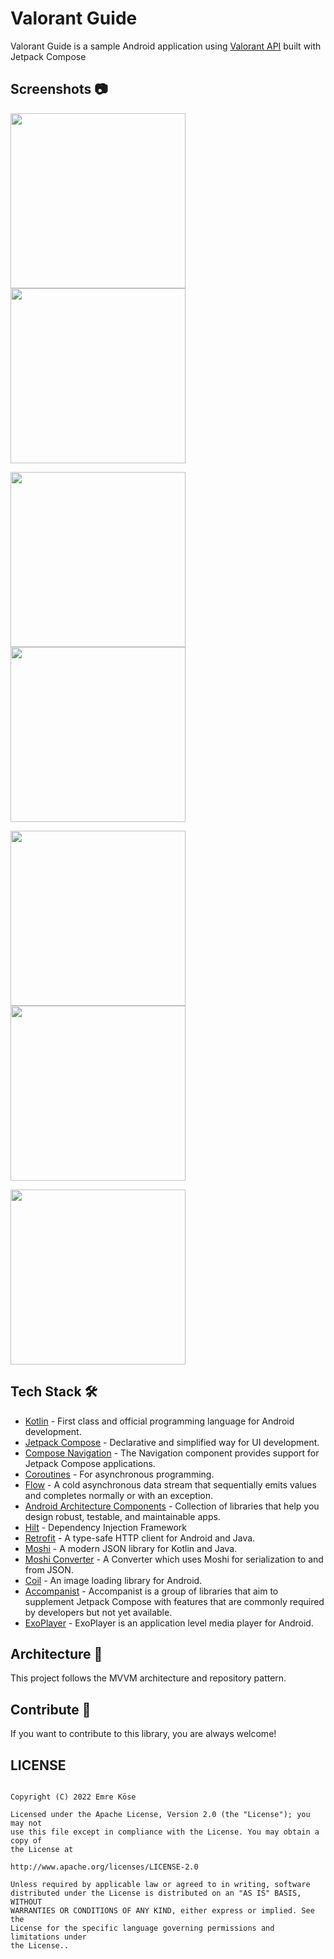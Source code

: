 # Valorant Guide
Valorant Guide is a sample Android application using [Valorant API](https://valorant-api.com/) built with Jetpack Compose

## Screenshots 📷
<img src="https://github.com/emrekose26/Valorant-Guide-Compose/blob/master/screenshots/agent_listing.png?raw=true" width="280"> <img src="https://github.com/emrekose26/Valorant-Guide-Compose/blob/master/screenshots/agent_detail.png?raw=true" width="280">

<img src="https://github.com/emrekose26/Valorant-Guide-Compose/blob/master/screenshots/map_listing.png?raw=true" width="280"> <img src="https://github.com/emrekose26/Valorant-Guide-Compose/blob/master/screenshots/map_detail.png?raw=true" width="280">

<img src="https://github.com/emrekose26/Valorant-Guide-Compose/blob/master/screenshots/weapons_listing.png?raw=true" width="280"> <img src="https://github.com/emrekose26/Valorant-Guide-Compose/blob/master/screenshots/weapon_detail.png?raw=true" width="280">

<img src="https://github.com/emrekose26/Valorant-Guide-Compose/blob/master/screenshots/weapon_skin_levels_video.png?raw=true" width="280"> 


## Tech Stack 🛠️

- [Kotlin](https://kotlinlang.org/) - First class and official programming language for Android development.
- [Jetpack Compose](https://developer.android.com/jetpack/compose) - Declarative and simplified way for UI development. 
- [Compose Navigation](https://developer.android.com/jetpack/compose/navigation) - The Navigation component provides support for Jetpack Compose applications.
- [Coroutines](https://kotlinlang.org/docs/reference/coroutines-overview.html) - For asynchronous programming.
- [Flow](https://kotlin.github.io/kotlinx.coroutines/kotlinx-coroutines-core/kotlinx.coroutines.flow/-flow/) - A cold asynchronous data stream that sequentially emits values and completes normally or with an exception.
- [Android Architecture Components](https://developer.android.com/topic/libraries/architecture) - Collection of libraries that help you design robust, testable, and maintainable apps.
- [Hilt](https://dagger.dev/hilt/) - Dependency Injection Framework
- [Retrofit](https://square.github.io/retrofit/) - A type-safe HTTP client for Android and Java.
- [Moshi](https://github.com/square/moshi) - A modern JSON library for Kotlin and Java.
- [Moshi Converter](https://github.com/square/retrofit/tree/master/retrofit-converters/moshi) - A Converter which uses Moshi for serialization to and from JSON.
- [Coil](https://github.com/coil-kt/coil) - An image loading library for Android.
- [Accompanist](https://google.github.io/accompanist/) - Accompanist is a group of libraries that aim to supplement Jetpack Compose with features that are commonly required by developers but not yet available.
- [ExoPlayer](https://exoplayer.dev/) - ExoPlayer is an application level media player for Android.

## Architecture 🗼

This project follows the MVVM architecture and repository pattern.

## Contribute 🤝

If you want to contribute to this library, you are always welcome!


## LICENSE
```

Copyright (C) 2022 Emre Köse

Licensed under the Apache License, Version 2.0 (the "License"); you may not
use this file except in compliance with the License. You may obtain a copy of
the License at

http://www.apache.org/licenses/LICENSE-2.0

Unless required by applicable law or agreed to in writing, software
distributed under the License is distributed on an "AS IS" BASIS, WITHOUT
WARRANTIES OR CONDITIONS OF ANY KIND, either express or implied. See the
License for the specific language governing permissions and limitations under
the License..
```
